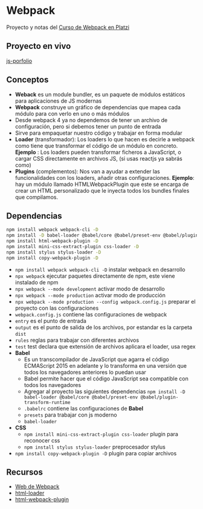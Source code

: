 # Webpack
Proyecto y notas del [Curso de Webpack en Platzi](https://platzi.com/clases/webpack/)

## Proyecto en vivo
[js-porfolio](https://hectormoreira.github.io/js-portfolio/dist/)

## Conceptos
- **Weback** es un module bundler, es un paquete de módulos estáticos para aplicaciones de JS modernas
- **Webpack** construye un gráfico de dependencias que mapea cada módulo para con verlo en uno o más módulos
- Desde webpack 4 ya no dependemos de tener un archivo de configuración, pero si debemos tener un punto de entrada
- Sirve para empaquetar nuestro código y trabajar en forma modular
- **Loader** (transformador): Los loaders lo que hacen es decirle a webpack como tiene que transformar el código de un módulo en concreto. **Ejemplo** : Los loaders pueden transformar ficheros a JavaScript, o cargar CSS directamente en archivos JS, (si usas reactjs ya sabrás como)
- **Plugins** (complementos): Nos van a ayudar a extender las funcionalidades con los loaders, añadir otras configuraciones. **Ejemplo**: hay un módulo llamado HTMLWebpackPlugin que este se encarga de crear un HTML personalizado que le inyecta todos los bundles finales que compilamos.

## Dependencias
```sh
npm install webpack webpack-cli -D
npm install -D babel-loader @babel/core @babel/preset-env @babel/plugin-transform-runtime -D
npm install html-webpack-plugin -D
npm install mini-css-extract-plugin css-loader -D
npm install stylus stylus-loader -D
npm install copy-webpack-plugin -D
```
- `npm install webpack webpack-cli -D` instalar webpack en desarrollo
- `npx webpack` ejecutar paquetes directamente de npm, este viene instalado de npm
- `npx webpack --mode development` activar modo de desarrollo
- `npx webpack --mode production` activar modo de producción
- `npx webpack --mode production --config webpack.config.js` preparar el proyecto con las configuraciones
- `webpack.config.js` contiene las configuraciones de webpack
- `entry` es el punto de entrada
- `output` es el punto de salida de los archivos, por estandar es la carpeta `dist`
- `rules` reglas para trabajar con diferentes archivos
- `test` test declara que extensión de archivos aplicara el loader, usa regex
- **Babel**
    - Es un transcompilador de JavaScript que agarra el código ECMAScript 2015 en adelante y lo transforma en una versión que todos los navegadores anteriores lo puedan usar
    - Babel permite hacer que el código JavaScript sea compatible con todos los navegadores
    - Agregar al proyecto las siguientes dependencias `npm install -D babel-loader @babel/core @babel/preset-env @babel/plugin-transform-runtime`
    - `.babelrc` contiene las configuraciones de **Babel**
    - `presets` para trabajar con js moderno
    - `babel-loader`
- **CSS**
    - `npm install mini-css-extract-plugin css-loader` plugin para reconocer css
    - `npm install stylus stylus-loader` preprocesador stylus
- `npm install copy-webpack-plugin -D` plugin para copiar archivos


## Recursos
- [Web de Webpack](https://webpack.js.org/)
- [html-loader](https://webpack.js.org/loaders/html-loader/)
- [html-webpack-plugin](https://webpack.js.org/plugins/html-webpack-plugin/)